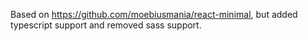 Based on https://github.com/moebiusmania/react-minimal, but added typescript support and removed sass support.

